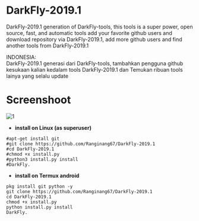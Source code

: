 # DarkFly-2019.1

DarkFly-2019.1 generation of DarkFly-tools, this tools is a super power, open source, fast, and automatic tools
add your favorite github users and download repository via DarkFly-2019.1, add more github users and find another tools from DarkFly-2019.1


INDONESIA:<br>
DarkFly-2019.1 generasi dari DarkFly-tools,
tambahkan pengguna github kesukaan kalian kedalam tools DarkFly-2019.1 dan Temukan ribuan tools lainya yang selalu update

# Screenshoot

![1](https://github.com/Ranginang67/DarkFly-2019.1/blob/master/example/1.png)


* **install on Linux (as superuser)**

```
#apt-get install git
#git clone https://github.com/Ranginang67/DarkFly-2019.1
#cd DarkFly-2019.1
#chmod +x install.py
#python3 install.py install
#DarkFly.
```

* **install on Termux android**

```
pkg install git python -y
git clone https://github.com/Ranginang67/DarkFly-2019.1
cd DarkFly-2019.1
chmod +x install.py
python install.py install
DarkFly.
```
